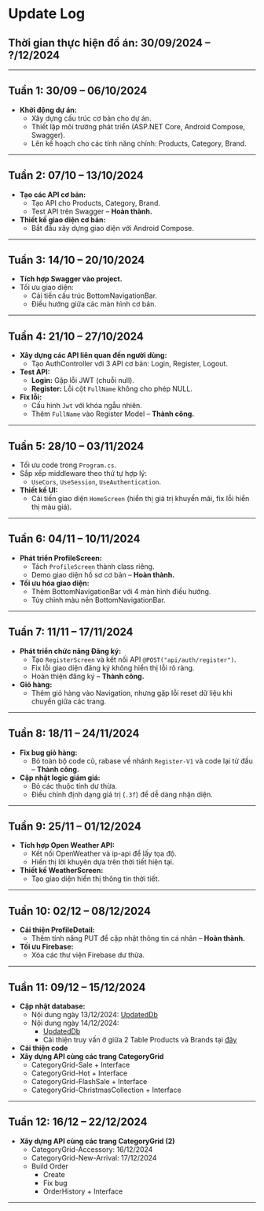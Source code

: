 # Update Log

## Thời gian thực hiện đồ án: 30/09/2024 – ?/12/2024

---

## Tuần 1: 30/09 – 06/10/2024
- **Khởi động dự án:**
  - Xây dựng cấu trúc cơ bản cho dự án.
  - Thiết lập môi trường phát triển (ASP.NET Core, Android Compose, Swagger).
  - Lên kế hoạch cho các tính năng chính: Products, Category, Brand.

---

## Tuần 2: 07/10 – 13/10/2024
- **Tạo các API cơ bản:**
  - Tạo API cho Products, Category, Brand.
  - Test API trên Swagger – **Hoàn thành.**
- **Thiết kế giao diện cơ bản:**
  - Bắt đầu xây dựng giao diện với Android Compose.

---

## Tuần 3: 14/10 – 20/10/2024
- **Tích hợp Swagger vào project.**
- Tối ưu giao diện:
  - Cải tiến cấu trúc BottomNavigationBar.
  - Điều hướng giữa các màn hình cơ bản.

---

## Tuần 4: 21/10 – 27/10/2024
- **Xây dựng các API liên quan đến người dùng:**
  - Tạo AuthController với 3 API cơ bản: Login, Register, Logout.
- **Test API:**
  - **Login:** Gặp lỗi JWT (chuỗi null).
  - **Register:** Lỗi cột `FullName` không cho phép NULL.
- **Fix lỗi:**
  - Cấu hình `Jwt` với khóa ngẫu nhiên.
  - Thêm `FullName` vào Register Model – **Thành công.**

---

## Tuần 5: 28/10 – 03/11/2024
- Tối ưu code trong `Program.cs`.
- Sắp xếp middleware theo thứ tự hợp lý:
  - `UseCors`, `UseSession`, `UseAuthentication`.
- **Thiết kế UI:**
  - Cải tiến giao diện `HomeScreen` (hiển thị giá trị khuyến mãi, fix lỗi hiển thị màu giá).

---

## Tuần 6: 04/11 – 10/11/2024
- **Phát triển ProfileScreen:**
  - Tách `ProfileScreen` thành class riêng.
  - Demo giao diện hồ sơ cơ bản – **Hoàn thành.**
- **Tối ưu hóa giao diện:**
  - Thêm BottomNavigationBar với 4 màn hình điều hướng.
  - Tùy chỉnh màu nền BottomNavigationBar.

---

## Tuần 7: 11/11 – 17/11/2024
- **Phát triển chức năng Đăng ký:**
  - Tạo `RegisterScreen` và kết nối API `@POST("api/auth/register")`.
  - Fix lỗi giao diện đăng ký không hiển thị lỗi rõ ràng.
  - Hoàn thiện đăng ký – **Thành công.**
- **Giỏ hàng:**
  - Thêm giỏ hàng vào Navigation, nhưng gặp lỗi reset dữ liệu khi chuyển giữa các trang.

---

## Tuần 8: 18/11 – 24/11/2024
- **Fix bug giỏ hàng:**
  - Bỏ toàn bộ code cũ, rabase về nhánh `Register-V1` và code lại từ đầu – **Thành công.**
- **Cập nhật logic giảm giá:**
  - Bỏ các thuộc tính dư thừa.
  - Điều chỉnh định dạng giá trị (`.3f`) để dễ dàng nhận diện.

---

## Tuần 9: 25/11 – 01/12/2024
- **Tích hợp Open Weather API:**
  - Kết nối OpenWeather và ip-api để lấy tọa độ.
  - Hiển thị lời khuyên dựa trên thời tiết hiện tại.
- **Thiết kế WeatherScreen:**
  - Tạo giao diện hiển thị thông tin thời tiết.

---

## Tuần 10: 02/12 – 08/12/2024
- **Cải thiện ProfileDetail:**
  - Thêm tính năng PUT để cập nhật thông tin cá nhân – **Hoàn thành.**
- **Tối ưu Firebase:**
  - Xóa các thư viện Firebase dư thừa.

---

## Tuần 11: 09/12 – 15/12/2024
- **Cập nhật database:**
  - Nội dung ngày 13/12/2024: [UpdatedDb](https://anotepad.com/notes/d4drqwsk)
  - Nội dung ngày 14/12/2024:
    +  [UpdatedDb](https://anotepad.com/notes/qymb4sh9)
    + Cải thiện truy vấn ở giữa 2 Table Products và Brands tại [đây](https://github.com/IzumiDKC/Fashion-Shop)
- **Cải thiện code**
- **Xây dựng API cùng các trang CategoryGrid**
  - CategoryGrid-Sale + Interface
  - CategoryGrid-Hot + Interface
  - CategoryGrid-FlashSale + Interface
  - CategoryGrid-ChristmasCollection + Interface
---

## Tuần 12: 16/12 – 22/12/2024
- **Xây dựng API cùng các trang CategoryGrid (2)**
  - CategoryGrid-Accessory: 16/12/2024
  - CategoryGrid-New-Arrival: 17/12/2024
  - Build Order
    + Create
    + Fix bug
    + OrderHistory + Interface
---
